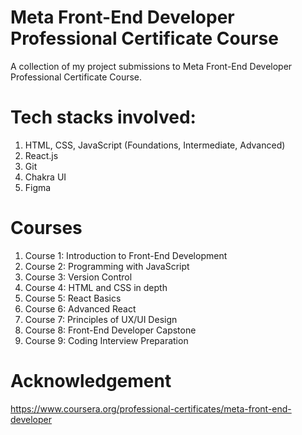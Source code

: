 # Meta Front-End Developer Professional Certificate Course

A collection of my project submissions to Meta Front-End Developer Professional Certificate Course.

# Tech stacks involved:

1. HTML, CSS, JavaScript (Foundations, Intermediate, Advanced)
2. React.js
3. Git
4. Chakra UI
5. Figma

# Courses

1. Course 1: Introduction to Front-End Development
2. Course 2: Programming with JavaScript
3. Course 3: Version Control
4. Course 4: HTML and CSS in depth
5. Course 5: React Basics
6. Course 6: Advanced React
7. Course 7: Principles of UX/UI Design
8. Course 8: Front-End Developer Capstone
9. Course 9: Coding Interview Preparation

# Acknowledgement

https://www.coursera.org/professional-certificates/meta-front-end-developer
